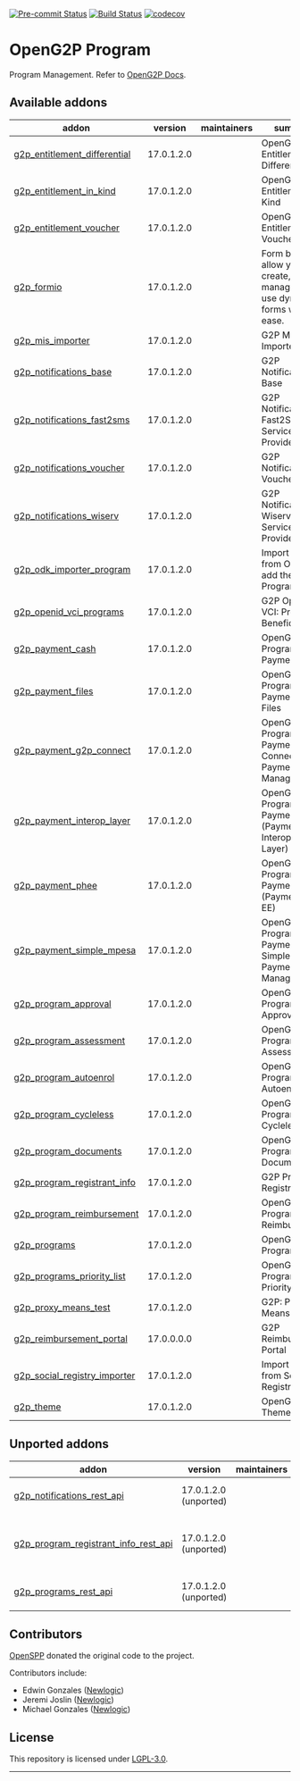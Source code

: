 
<!-- /!\ Non OCA Context : Set here the badge of your runbot / runboat instance. -->
[![Pre-commit Status](https://github.com/openg2p/openg2p-program/actions/workflows/pre-commit.yml/badge.svg?branch=17.0-1.2)](https://github.com/openg2p/openg2p-program/actions/workflows/pre-commit.yml?query=branch%3A17.0-1.2)
[![Build Status](https://github.com/openg2p/openg2p-program/actions/workflows/test.yml/badge.svg?branch=17.0-1.2)](https://github.com/openg2p/openg2p-program/actions/workflows/test.yml?query=branch%3A17.0-1.2)
[![codecov](https://codecov.io/gh/openg2p/openg2p-program/branch/17.0-1.2/graph/badge.svg)](https://codecov.io/gh/openg2p/openg2p-program)
<!-- /!\ Non OCA Context : Set here the badge of your translation instance. -->

<!-- /!\ do not modify above this line -->

# OpenG2P Program

Program Management. Refer to [OpenG2P Docs](https://docs.openg2p.org).

<!-- /!\ do not modify below this line -->

<!-- prettier-ignore-start -->

[//]: # (addons)

Available addons
----------------
addon | version | maintainers | summary
--- | --- | --- | ---
[g2p_entitlement_differential](g2p_entitlement_differential/) | 17.0.1.2.0 |  | OpenG2P Entitlement: Differential
[g2p_entitlement_in_kind](g2p_entitlement_in_kind/) | 17.0.1.2.0 |  | OpenG2P Entitlement: In-Kind
[g2p_entitlement_voucher](g2p_entitlement_voucher/) | 17.0.1.2.0 |  | OpenG2P Entitlement: Voucher
[g2p_formio](g2p_formio/) | 17.0.1.2.0 |  | Form builders allow you to create, manage, and use dynamic forms with ease.
[g2p_mis_importer](g2p_mis_importer/) | 17.0.1.2.0 |  | G2P MIS Importer
[g2p_notifications_base](g2p_notifications_base/) | 17.0.1.2.0 |  | G2P Notifications: Base
[g2p_notifications_fast2sms](g2p_notifications_fast2sms/) | 17.0.1.2.0 |  | G2P Notifications: Fast2SMS Service Provider
[g2p_notifications_voucher](g2p_notifications_voucher/) | 17.0.1.2.0 |  | G2P Notifications: Voucher
[g2p_notifications_wiserv](g2p_notifications_wiserv/) | 17.0.1.2.0 |  | G2P Notifications: Wiserv SMS Service Provider
[g2p_odk_importer_program](g2p_odk_importer_program/) | 17.0.1.2.0 |  | Import records from ODK and add then into Program
[g2p_openid_vci_programs](g2p_openid_vci_programs/) | 17.0.1.2.0 |  | G2P OpenID VCI: Program Beneficiaries
[g2p_payment_cash](g2p_payment_cash/) | 17.0.1.2.0 |  | OpenG2P Program Payment: Cash
[g2p_payment_files](g2p_payment_files/) | 17.0.1.2.0 |  | OpenG2P Program Payments: In Files
[g2p_payment_g2p_connect](g2p_payment_g2p_connect/) | 17.0.1.2.0 |  | OpenG2P Program Payment: G2P Connect Payment Manager
[g2p_payment_interop_layer](g2p_payment_interop_layer/) | 17.0.1.2.0 |  | OpenG2P Program Payment (Payment Interoperability Layer)
[g2p_payment_phee](g2p_payment_phee/) | 17.0.1.2.0 |  | OpenG2P Program Payment (Payment Hub EE)
[g2p_payment_simple_mpesa](g2p_payment_simple_mpesa/) | 17.0.1.2.0 |  | OpenG2P Program Payment: Simple Mpesa Payment Manager
[g2p_program_approval](g2p_program_approval/) | 17.0.1.2.0 |  | OpenG2P Program: Approval
[g2p_program_assessment](g2p_program_assessment/) | 17.0.1.2.0 |  | OpenG2P Program: Assessment
[g2p_program_autoenrol](g2p_program_autoenrol/) | 17.0.1.2.0 |  | OpenG2P Programs: Autoenrol
[g2p_program_cycleless](g2p_program_cycleless/) | 17.0.1.2.0 |  | OpenG2P Programs: Cycleless
[g2p_program_documents](g2p_program_documents/) | 17.0.1.2.0 |  | OpenG2P Program: Documents
[g2p_program_registrant_info](g2p_program_registrant_info/) | 17.0.1.2.0 |  | G2P Program: Registrant Info
[g2p_program_reimbursement](g2p_program_reimbursement/) | 17.0.1.2.0 |  | OpenG2P Programs: Reimbursement
[g2p_programs](g2p_programs/) | 17.0.1.2.0 |  | OpenG2P Programs
[g2p_programs_priority_list](g2p_programs_priority_list/) | 17.0.1.2.0 |  | OpenG2P Programs Priority List
[g2p_proxy_means_test](g2p_proxy_means_test/) | 17.0.1.2.0 |  | G2P: Proxy Means Test
[g2p_reimbursement_portal](g2p_reimbursement_portal/) | 17.0.0.0.0 |  | G2P Reimbursement Portal
[g2p_social_registry_importer](g2p_social_registry_importer/) | 17.0.1.2.0 |  | Import records from Social Registry
[g2p_theme](g2p_theme/) | 17.0.1.2.0 |  | OpenG2P Theme


Unported addons
---------------
addon | version | maintainers | summary
--- | --- | --- | ---
[g2p_notifications_rest_api](g2p_notifications_rest_api/) | 17.0.1.2.0 (unported) |  | G2P Notifications: REST API
[g2p_program_registrant_info_rest_api](g2p_program_registrant_info_rest_api/) | 17.0.1.2.0 (unported) |  | G2P Program : Program Registrant Info Rest API
[g2p_programs_rest_api](g2p_programs_rest_api/) | 17.0.1.2.0 (unported) |  | G2P Programs: REST API

[//]: # (end addons)

<!-- prettier-ignore-end -->

## Contributors

[OpenSPP](https://openspp.org) donated the original code to the project.

Contributors include:

* Edwin Gonzales ([Newlogic](https://newlogic.com))
* Jeremi Joslin ([Newlogic](https://newlogic.com))
* Michael Gonzales ([Newlogic](https://newlogic.com))

## License

This repository is licensed under [LGPL-3.0](LICENSE).

----
<!-- /!\ Non OCA Context : Set here the full description of your organization. -->
